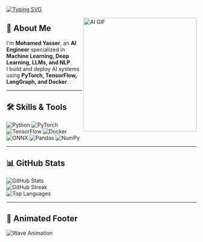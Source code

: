 <!-- Animated Typing Header -->
[![Typing SVG](https://readme-typing-svg.demolab.com?font=Fira+Code&size=28&pause=1000&color=00F700&center=true&vCenter=true&width=1000&lines=Hi+I'm+Mohamed+Yasser;AI+Engineer+%7C+Machine+Learning+%7C+Deep+Learning;LLMs+%7C+NLP+%7C+Transformers;Always+learning+new+things)](https://git.io/typing-svg)

<!-- Animated GIF -->
<img align="right" alt="AI GIF" src="https://media.giphy.com/media/wpoLqr5FT1sY0/giphy.gif" width="300"/>

## 🚀 About Me  
I'm **Mohamed Yasser**, an **AI Engineer** specialized in **Machine Learning, Deep Learning, LLMs, and NLP**.  
I build and deploy AI systems using **PyTorch, TensorFlow, LangGraph, and Docker**.

---

## 🛠️ Skills & Tools  
![Python](https://img.shields.io/badge/Python-3776AB?logo=python&logoColor=white)
![PyTorch](https://img.shields.io/badge/PyTorch-EE4C2C?logo=pytorch&logoColor=white)
![TensorFlow](https://img.shields.io/badge/TensorFlow-FF6F00?logo=tensorflow&logoColor=white)
![Docker](https://img.shields.io/badge/Docker-2496ED?logo=docker&logoColor=white)
![ONNX](https://img.shields.io/badge/ONNX-005CED?logo=onnx&logoColor=white)
![Pandas](https://img.shields.io/badge/Pandas-150458?logo=pandas&logoColor=white)
![NumPy](https://img.shields.io/badge/NumPy-013243?logo=numpy&logoColor=white)

---

## 📊 GitHub Stats  
![GitHub Stats](https://github-readme-stats.vercel.app/api?username=<YOUR_USERNAME>&show_icons=true&theme=radical)  
![GitHub Streak](https://streak-stats.demolab.com/?user=<YOUR_USERNAME>&theme=radical)  
![Top Languages](https://github-readme-stats.vercel.app/api/top-langs/?username=<YOUR_USERNAME>&layout=compact&theme=radical)

---

## 🌊 Animated Footer
![Wave Animation](https://capsule-render.vercel.app/api?type=waving&color=0:00F260,100:0575E6&height=120&section=footer)
